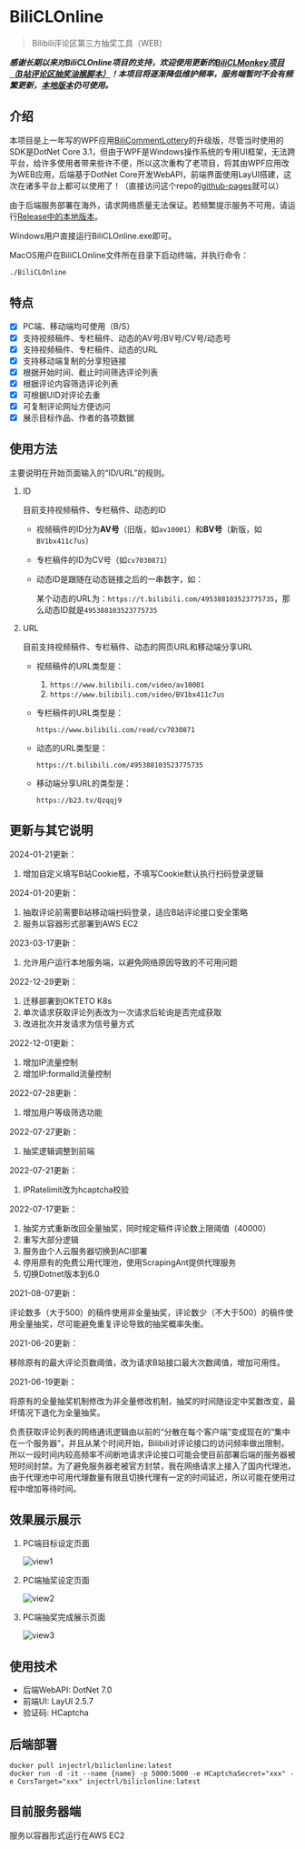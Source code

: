 ﻿# BiliCLOnline

> Bilibili评论区第三方抽奖工具（WEB）

***感谢长期以来对BiliCLOnline项目的支持，欢迎使用更新的[BiliCLMonkey项目（B站评论区抽奖油猴脚本）](https://github.com/InJeCTrL/BiliCLMonkey)！本项目将逐渐降低维护频率，服务端暂时不会有频繁更新，[本地版本](https://github.com/InJeCTrL/BiliCLOnline/releases/tag/LocalVersion)仍可使用。***

## 介绍

本项目是上一年写的WPF应用[BiliCommentLottery](https://github.com/InJeCTrL/BiliCommentLottery)的升级版，尽管当时使用的SDK是DotNet Core 3.1，但由于WPF是Windows操作系统的专用UI框架，无法跨平台，给许多使用者带来些许不便，所以这次重构了老项目，将其由WPF应用改为WEB应用，后端基于DotNet Core开发WebAPI，前端界面使用LayUI搭建，这次在诸多平台上都可以使用了！（直接访问这个repo的[github-pages](https://injectrl.github.io/BiliCLOnline/)就可以）

由于后端服务部署在海外，请求网络质量无法保证。若频繁提示服务不可用，请运行[Release中的本地版本](https://github.com/InJeCTrL/BiliCLOnline/releases/tag/LocalVersion)。

Windows用户直接运行BiliCLOnline.exe即可。

MacOS用户在BiliCLOnline文件所在目录下启动终端，并执行命令：
```bash
./BiliCLOnline
```

## 特点

- [x] PC端、移动端均可使用（B/S）
- [x] 支持视频稿件、专栏稿件、动态的AV号/BV号/CV号/动态号
- [x] 支持视频稿件、专栏稿件、动态的URL
- [x] 支持移动端复制的分享短链接
- [x] 根据开始时间、截止时间筛选评论列表
- [x] 根据评论内容筛选评论列表
- [x] 可根据UID对评论去重
- [x] 可复制评论网址方便访问
- [x] 展示目标作品、作者的各项数据

## 使用方法

主要说明在开始页面输入的“ID/URL”的规则。

1. ID

   目前支持视频稿件、专栏稿件、动态的ID
   
   - 视频稿件的ID分为**AV号**（旧版，如`av10001`）和**BV号**（新版，如`BV1bx411c7us`）
   
   - 专栏稿件的ID为CV号（如`cv7030871`）
   
   - 动态ID是跟随在动态链接之后的一串数字，如：
   
     某个动态的URL为：`https://t.bilibili.com/495388103523775735`，那么动态ID就是`495388103523775735`
   
2. URL

   目前支持视频稿件、专栏稿件、动态的网页URL和移动端分享URL

   - 视频稿件的URL类型是：
     1. `https://www.bilibili.com/video/av10001`
     2. `https://www.bilibili.com/video/BV1bx411c7us`
     
   - 专栏稿件的URL类型是：
   
     `https://www.bilibili.com/read/cv7030871`
     
   - 动态的URL类型是：
   
     `https://t.bilibili.com/495388103523775735`
     
   - 移动端分享URL的类型是：
   
     `https://b23.tv/Qzqqj9`

## 更新与其它说明

2024-01-21更新：

1. 增加自定义填写B站Cookie框，不填写Cookie默认执行扫码登录逻辑

2024-01-20更新：

1. 抽取评论前需要B站移动端扫码登录，适应B站评论接口安全策略
2. 服务以容器形式部署到AWS EC2

2023-03-17更新：

1. 允许用户运行本地服务端，以避免网络原因导致的不可用问题

2022-12-29更新：

1. 迁移部署到OKTETO K8s
2. 单次请求获取评论列表改为一次请求后轮询是否完成获取
3. 改进批次并发请求为信号量方式

2022-12-01更新：

1. 增加IP流量控制
2. 增加IP:formalId流量控制

2022-07-28更新：

1. 增加用户等级筛选功能

2022-07-27更新：

1. 抽奖逻辑调整到前端

2022-07-21更新：

1. IPRatelimit改为hcaptcha校验

2022-07-17更新：

1. 抽奖方式重新改回全量抽奖，同时规定稿件评论数上限阈值（40000）
2. 重写大部分逻辑
3. 服务由个人云服务器切换到ACI部署
4. 停用原有的免费公用代理池，使用ScrapingAnt提供代理服务
5. 切换Dotnet版本到6.0

2021-08-07更新：

评论数多（大于500）的稿件使用非全量抽奖，评论数少（不大于500）的稿件使用全量抽奖，尽可能避免重复评论导致的抽奖概率失衡。

2021-06-20更新：

移除原有的最大评论页数阈值，改为请求B站接口最大次数阈值，增加可用性。

2021-06-19更新：

将原有的全量抽奖机制修改为非全量修改机制，抽奖的时间随设定中奖数改变，最坏情况下退化为全量抽奖。

负责获取评论列表的网络通讯逻辑由以前的“分散在每个客户端”变成现在的“集中在一个服务器”，并且从某个时间开始，Bilibili对评论接口的访问频率做出限制，所以一段时间内较高频率不间断地请求评论接口可能会使目前部署后端的服务器被短时间封禁。为了避免服务器老被官方封禁，我在网络请求上接入了国内代理池，由于代理池中可用代理数量有限且切换代理有一定的时间延迟，所以可能在使用过程中增加等待时间。

## 效果展示展示

1. PC端目标设定页面

   ![view1](./docs/1.png)

2. PC端抽奖设定页面

   ![view2](./docs/2.png)

3. PC端抽奖完成展示页面

   ![view3](./docs/3.png)


## 使用技术

- 后端WebAPI: DotNet 7.0
- 前端UI: LayUI 2.5.7
- 验证码: HCaptcha

## 后端部署

```shell
docker pull injectrl/biliclonline:latest
docker run -d -it --name {name} -p 5000:5000 -e HCaptchaSecret="xxx" -e CorsTarget="xxx" injectrl/biliclonline:latest
```

## 目前服务器端

服务以容器形式运行在AWS EC2